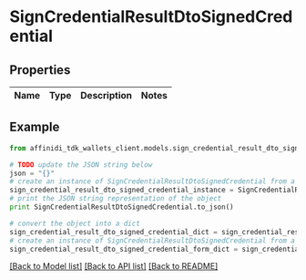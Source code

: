 # SignCredentialResultDtoSignedCredential

## Properties

| Name | Type | Description | Notes |
| ---- | ---- | ----------- | ----- |

## Example

```python
from affinidi_tdk_wallets_client.models.sign_credential_result_dto_signed_credential import SignCredentialResultDtoSignedCredential

# TODO update the JSON string below
json = "{}"
# create an instance of SignCredentialResultDtoSignedCredential from a JSON string
sign_credential_result_dto_signed_credential_instance = SignCredentialResultDtoSignedCredential.from_json(json)
# print the JSON string representation of the object
print SignCredentialResultDtoSignedCredential.to_json()

# convert the object into a dict
sign_credential_result_dto_signed_credential_dict = sign_credential_result_dto_signed_credential_instance.to_dict()
# create an instance of SignCredentialResultDtoSignedCredential from a dict
sign_credential_result_dto_signed_credential_form_dict = sign_credential_result_dto_signed_credential.from_dict(sign_credential_result_dto_signed_credential_dict)
```

[[Back to Model list]](../README.md#documentation-for-models) [[Back to API list]](../README.md#documentation-for-api-endpoints) [[Back to README]](../README.md)
